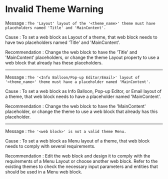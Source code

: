# Invalid Theme Warning

Message
:   `The 'Layout' layout of the '<theme_name>' theme must have placeholders named 'Title' and 'MainContent'.`

Cause
:   To set a web block as Layout of a theme, that web block needs to have two placeholders named 'Title' and 'MainContent'.

Recommendation
:   Change the web block to have the 'Title' and 'MainContent' placeholders, or change the theme Layout property to use a web block that already has these placeholders.

---

Message
:   `The '<Info Balloon/Pop-up Editor/Email>' layout of '<theme_name>' theme must have a placeholder named 'MainContent'.`

Cause
:   To set a web block as Info Balloon, Pop-up Editor, or Email layout of a theme, that web block needs to have a placeholder named 'MainContent'.

Recommendation
:   Change the web block to have the 'MainContent' placeholder, or change the theme to use a web block that already has this placeholder.

---

Message
:   `The '<web block>' is not a valid theme Menu.`

Cause
:   To set a web block as Menu layout of a theme, that web block needs to comply with several requirements.

Recommendation
:   Edit the web block and design it to comply with the requirements of a Menu Layout or choose another web block. Refer to the existing themes to check the necessary input parameters and entities that should be used in a Menu web block.

